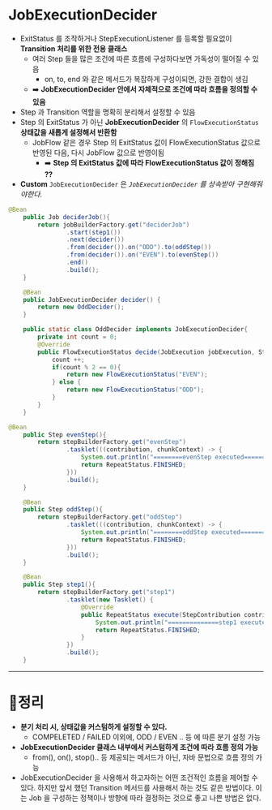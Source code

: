 # JobExecutionDecider

- ExitStatus 를 조작하거나 StepExecutionListener 를 등록할 필요없이 **Transition 처리를 위한 전용 클래스**
    - 여러 Step 들을 많은 조건에 따른 흐름에 구성하다보면 가독성이 떨어질 수 있음
        - on, to, end 와 같은 메서드가 복잡하게 구성이되면, 강한 결합이 생김
    - ➡️ **JobExecutionDecider 안에서 자체적으로 조건에 따라 흐름을 정의할 수 있음**
- Step 과 Transition 역할을 명확히 분리해서 설정할 수 있음
- Step 의 ExitStatus 가 아닌 **JobExecutionDecider** 의 `FlowExecutionStatus` **상태값을 새롭게 설정해서 반환함**
    - JobFlow 같은 경우 Step 의 ExitStatus 값이 FlowExecutionStatus 값으로 반영된 다음, 다시 JobFlow 값으로 반영이됨
        - ➡️ **Step 의 ExitStatus 값에 따라 FlowExecutionStatus 값이 정해짐 ??**
- **Custom** `JobExecutionDecider` 은  *`JobExecutionDecider` 를 상속받아 구현해줘야한다.*

```java
@Bean
    public Job deciderJob(){
        return jobBuilderFactory.get("deciderJob")
                .start(step1())
                .next(decider())
                .from(decider()).on("ODD").to(oddStep())
                .from(decider()).on("EVEN").to(evenStep())
                .end()
                .build();
    }

    @Bean
    public JobExecutionDecider decider() {
        return new OddDecider();
    }

    public static class OddDecider implements JobExecutionDecider{
        private int count = 0;
        @Override
        public FlowExecutionStatus decide(JobExecution jobExecution, StepExecution stepExecution) {
            count ++;
            if(count % 2 == 0){
                return new FlowExecutionStatus("EVEN");
            } else {
                return new FlowExecutionStatus("ODD");
            }
        }
    }

@Bean
    public Step evenStep(){
        return stepBuilderFactory.get("evenStep")
                .tasklet(((contribution, chunkContext) -> {
                    System.out.println("========evenStep executed==========");
                    return RepeatStatus.FINISHED;
                }))
                .build();
    }

    @Bean
    public Step oddStep(){
        return stepBuilderFactory.get("oddStep")
                .tasklet(((contribution, chunkContext) -> {
                    System.out.println("========oddStep executed==========");
                    return RepeatStatus.FINISHED;
                }))
                .build();
    }

    @Bean
    public Step step1(){
        return stepBuilderFactory.get("step1")
                .tasklet(new Tasklet() {
                    @Override
                    public RepeatStatus execute(StepContribution contribution, ChunkContext chunkContext) throws Exception {
                        System.out.println("==============step1 executed=============");
                        return RepeatStatus.FINISHED;
                    }
                })
                .build();
    }
```

---

# 🤡정리

- **분기 처리 시, 상태값을 커스텀하게 설정할 수 있다.**
    - COMPELETED / FAILED 이외에, ODD / EVEN .. 등 에 따른 분기 설정 가능
- **JobExecutionDecider 클래스 내부에서 커스텀하게 조건에 따라 흐름 정의 가능**
    - from(), on(), stop().. 등 제공되는 메서드가 아닌, 자바 문법으로 흐름 정의 가능
- JobExecutionDecider 을 사용해서 하고자하는 어떤 조건적인 흐름을 제어할 수 있다.
  하지만 앞서 했던 Transition 메서드를 사용해서 하는 것도 같은 방법이다.
  이는 Job 을 구성하는 정책이나 방향에 따라 결정하는 것으로 좋고 나쁜 방법은 없다.